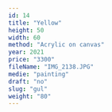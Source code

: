 ```yaml
---
id: 14
title: "Yellow"
height: 50
width: 60
method: "Acrylic on canvas"
year: 2021
price: "3300"
fileName: "IMG_2138.JPG"
medie: "painting"
draft: "no"
slug: "gul"
weight: "80"
---
```

